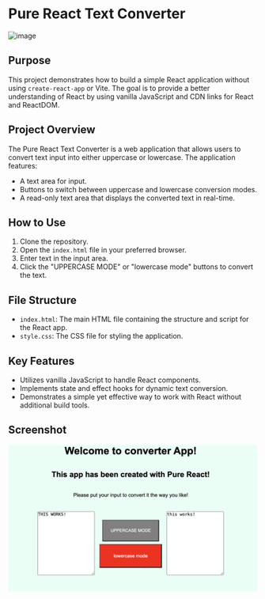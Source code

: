 # Pure React Text Converter

<img width="838" alt="image" src="https://github.com/UmutYG/pure-react-vanilla-js/assets/76229503/c2264441-fe05-4109-b1bb-60eedcf19bc4">



## Purpose

This project demonstrates how to build a simple React application without using `create-react-app` or Vite. The goal is to provide a better understanding of React by using vanilla JavaScript and CDN links for React and ReactDOM.

## Project Overview

The Pure React Text Converter is a web application that allows users to convert text input into either uppercase or lowercase. The application features:

- A text area for input.
- Buttons to switch between uppercase and lowercase conversion modes.
- A read-only text area that displays the converted text in real-time.

## How to Use

1. Clone the repository.
2. Open the `index.html` file in your preferred browser.
3. Enter text in the input area.
4. Click the "UPPERCASE MODE" or "lowercase mode" buttons to convert the text.

## File Structure

- `index.html`: The main HTML file containing the structure and script for the React app.
- `style.css`: The CSS file for styling the application.

## Key Features

- Utilizes vanilla JavaScript to handle React components.
- Implements state and effect hooks for dynamic text conversion.
- Demonstrates a simple yet effective way to work with React without additional build tools.

## Screenshot

![App Screenshot](./static/lowercase.png)
